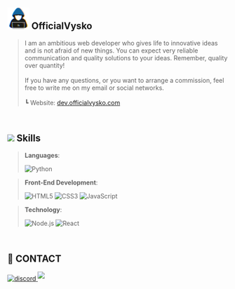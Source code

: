 
## <picture><img src = "https://github.com/0xAbdulKhalid/0xAbdulKhalid/raw/main/assets/mdImages/about_me.gif" width = 50px></picture> **OfficialVysko**

> I am an ambitious web developer who gives life to innovative ideas and is not afraid of new things. You can expect very reliable communication and quality solutions to your ideas. Remember, quality over quantity!
> <br><br>
> If you have any questions, or you want to arrange a commission, feel free to write me on my email or social networks.<br>
> <br>
> ┗ Website: [dev.officialvysko.com](https://dev.officialvysko.com)<br>

<br>

## <img src="https://media2.giphy.com/media/QssGEmpkyEOhBCb7e1/giphy.gif?cid=ecf05e47a0n3gi1bfqntqmob8g9aid1oyj2wr3ds3mg700bl&rid=giphy.gif" width ="25"><b> Skills</b>

<p align="center">
	
> **Languages**:
>	
>    ![Python](https://img.shields.io/badge/Python%20-%2314354C.svg?style=for-the-badge&logo=python&logoColor=white)
    
> **Front-End Development**:
>
>   ![HTML5](https://img.shields.io/badge/HTML5%20-%23E34F26.svg?style=for-the-badge&logo=html5&logoColor=white)
>   ![CSS3](https://img.shields.io/badge/CSS%20-%231572B6.svg?style=for-the-badge&logo=css3&logoColor=white)
>   ![JavaScript](https://img.shields.io/badge/JavaScript%20-%23F7DF1E.svg?style=for-the-badge&logo=javascript&logoColor=black)

> **Technology**:
>
>    ![Node.js](https://img.shields.io/badge/Node.js-323540?style=for-the-badge&logo=node.js&logoColor=5294E2)
>    ![React](https://img.shields.io/badge/React-323540?style=for-the-badge&logo=react&logoColor=5294E2)
	
</p>

<br>

## 🤝 CONTACT

<a href="https://discord.com/users/611182964948074526" target="_blank">
<img src="https://img.shields.io/badge/discord:  OfficialVysko-%2300acee.svg?color=1DA1F2&style=for-the-badge&logo=discord&logoColor=white" alt=discord style="margin-bottom: 5px;"/>

<a href="mailto:dev.officialvysko@gmail.com" target="_blank">
<img src="https://img.shields.io/badge/gmail:  OfficialVysko-%23EA4335.svg?style=for-the-badge&logo=gmail&logoColor=white" t=mail style="margin-bottom: 5px;" />
